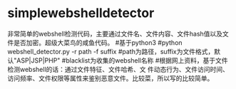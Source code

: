# simplewebshelldetector
非常简单的webshell检测代码，主要通过文件名、文件内容、文件hash值以及文件是否加密。超级大菜鸟的咸鱼代码。
#基于python3
#python webshell_detector.py -r path -f suffix
#path为路径，suffix为文件格式，默认"ASP|JSP|PHP"
#blacklist为收集的webshell名称
#根据网上资料，基于文件检测webshell的话：通过文件特征、文件哈希、文 件动态行为、文件访问时间、访问频率、文件权限等属性来鉴别恶意文件。比较菜，所以写的比较简单。


